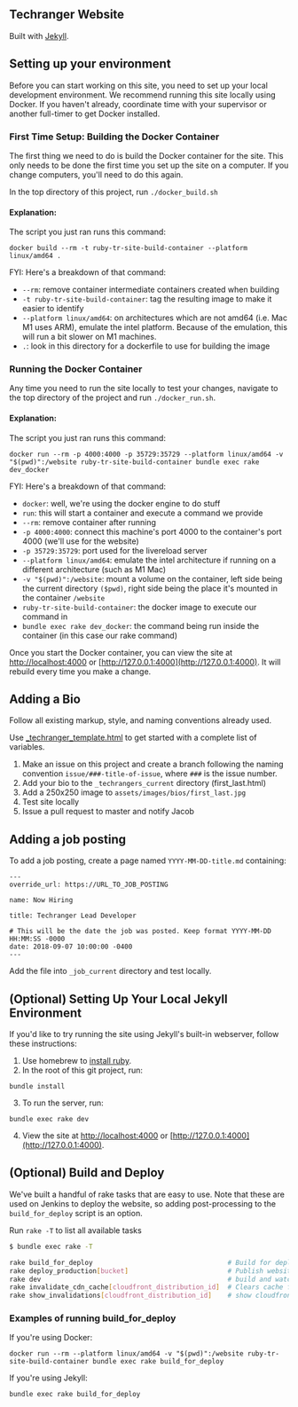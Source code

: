 ## Techranger Website

Built with [Jekyll](https://jekyllrb.com/).

## Setting up your environment

Before you can start working on this site, you need to set up your local development environment. We recommend running this site locally using Docker. If you haven't already, coordinate time with your supervisor or another full-timer to get Docker installed.

### First Time Setup: Building the Docker Container

The first thing we need to do is build the Docker container for the site. This only needs to be done the first time you set up the site on a computer. If you change computers, you'll need to do this again.

In the top directory of this project, run `./docker_build.sh`

#### Explanation:

The script you just ran runs this command:

`docker build --rm -t ruby-tr-site-build-container --platform linux/amd64 .`

FYI: Here's a breakdown of that command:

- `--rm`: remove container intermediate containers created when building
- `-t ruby-tr-site-build-container`: tag the resulting image to make it easier to identify
- `--platform linux/amd64`: on architectures which are not amd64 (i.e. Mac M1 uses ARM), emulate the intel platform. Because of the emulation, this will run a bit slower on M1 machines.
- `.`: look in this directory for a dockerfile to use for building the image

### Running the Docker Container

Any time you need to run the site locally to test your changes, navigate to the top directory of the project and run `./docker_run.sh`.

#### Explanation:

The script you just ran runs this command:

`docker run --rm -p 4000:4000 -p 35729:35729 --platform linux/amd64 -v "$(pwd)":/website ruby-tr-site-build-container bundle exec rake dev_docker`

FYI: Here's a breakdown of that command:

- `docker`: well, we're using the docker engine to do stuff
- `run`: this will start a container and execute a command we provide
- `--rm`: remove container after running
- `-p 4000:4000`: connect this machine's port 4000 to the container's port 4000 (we'll use for the website)
- `-p 35729:35729`: port used for the livereload server
- `--platform linux/amd64`: emulate the intel architecture if running on a different architecture (such as M1 Mac)
- `-v "$(pwd)":/website`: mount a volume on the container, left side being the current directory `($pwd)`, right side being the place it's mounted in the container `/website`
- `ruby-tr-site-build-container`: the docker image to execute our command in
- `bundle exec rake dev_docker`: the command being run inside the container (in this case our rake command)

Once you start the Docker container, you can view the site at [http://localhost:4000](http://localhost:4000) or [http://127.0.0.1:4000](http://127.0.0.1:4000). It will rebuild every time you make a change.

## Adding a Bio

Follow all existing markup, style, and naming conventions already used.

Use [\_techranger_template.html](_techranger_template.html) to get started with a complete list of variables.

1. Make an issue on this project and create a branch following the naming convention `issue/###-title-of-issue`, where `###` is the issue number.
2. Add your bio to the `_techrangers_current` directory (first_last.html)
3. Add a 250x250 image to `assets/images/bios/first_last.jpg`
4. Test site locally
5. Issue a pull request to master and notify Jacob

## Adding a job posting

To add a job posting, create a page named `YYYY-MM-DD-title.md` containing:

```
---
override_url: https://URL_TO_JOB_POSTING

name: Now Hiring

title: Techranger Lead Developer

# This will be the date the job was posted. Keep format YYYY-MM-DD HH:MM:SS -0000
date: 2018-09-07 10:00:00 -0400
---
```

Add the file into `_job_current` directory and test locally.

## (Optional) Setting Up Your Local Jekyll Environment

If you'd like to try running the site using Jekyll's built-in webserver, follow these instructions:

1. Use homebrew to [install ruby](https://ucfcdl.github.io/techrangers-handbook/how-to/install-ruby.html).
2. In the root of this git project, run:

`bundle install`

3. To run the server, run:

`bundle exec rake dev`

4. View the site at [http://localhost:4000](http://localhost:4000) or [http://127.0.0.1:4000](http://127.0.0.1:4000).

## (Optional) Build and Deploy

We've built a handful of rake tasks that are easy to use. Note that these are used on Jenkins to deploy the website, so adding post-processing to the `build_for_deploy` script is an option.

Run `rake -T` to list all available tasks

```bash
$ bundle exec rake -T

rake build_for_deploy                                  # Build for deploy
rake deploy_production[bucket]                         # Publish website to S3
rake dev                                               # build and watch for dev
rake invalidate_cdn_cache[cloudfront_distribution_id]  # Clears cache from cloudfront
rake show_invalidations[cloudfront_distribution_id]    # show cloudfront invalidations
```

### Examples of running build_for_deploy

If you're using Docker:

`docker run --rm --platform linux/amd64 -v "$(pwd)":/website ruby-tr-site-build-container bundle exec rake build_for_deploy`

If you're using Jekyll:

`bundle exec rake build_for_deploy`
